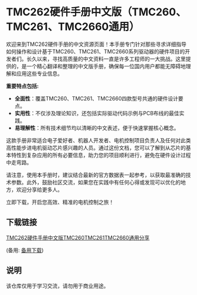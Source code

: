 # TMC262硬件手册中文版（TMC260、TMC261、TMC2660通用）

欢迎来到TMC262硬件手册的中文资源页面！本手册专门针对那些寻求详细指导如何操作和设计基于TMC260、TMC261、TMC2660系列驱动器的硬件项目的开发者们。长久以来，寻找高质量的中文资料一直是许多工程师的一大挑战。这里提供的，是一个精心翻译和整理的中文版手册，确保每一位国内用户都能无障碍地理解和应用这些专业信息。

**重要特点包括:**
- **全面性**：覆盖TMC260、TMC261、TMC2660四款型号共通的硬件设计要点。
- **实用性**：不仅涉及理论知识，还包括实际驱动代码示例与PCB布线的最佳实践。
- **易理解性**：所有技术细节均以清晰的中文表述，便于快速掌握核心概念。
  
这款手册非常适合电子爱好者、机器人开发者、电机控制项目负责人及任何对此类高性能步进电机驱动芯片感兴趣的人员。通过这份文档，您可以了解到从芯片的基本特性到复杂应用的所有必要信息，助力您的项目顺利进行，避免在硬件设计过程中走弯路。

请注意，使用本手册时，建议结合最新的官方数据表一起参考，以获取最准确的技术参数。此外，鼓励社区交流，如果您在实践中有任何心得或发现可以优化的地方，欢迎分享给更多人。

立即下载，开启您高效、精准的电机控制之旅！

## 下载链接
[TMC262硬件手册中文版TMC260TMC261TMC2660通用分享](https://pan.quark.cn/s/d29c6c6b90ef) 

(备用: [备用下载](https://pan.baidu.com/s/1jarLGnqi9cVXQtr4cG0xPw?pwd=1234))

## 说明

该仓库仅用于学习交流，请勿用于商业用途。

